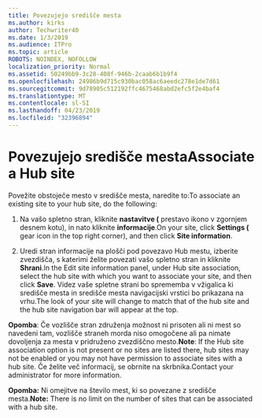 ```yaml
---
title: Povezujejo središče mesta
ms.author: kirks
author: Techwriter40
ms.date: 1/3/2019
ms.audience: ITPro
ms.topic: article
ROBOTS: NOINDEX, NOFOLLOW
localization_priority: Normal
ms.assetid: 50249bb9-3c28-408f-946b-2caab6b1b9f4
ms.openlocfilehash: 24986b9d715c930bac058ac6aeedc278e1de7d61
ms.sourcegitcommit: 9d78905c512192ffc4675468abd2efc5f2e4baf4
ms.translationtype: MT
ms.contentlocale: sl-SI
ms.lasthandoff: 04/23/2019
ms.locfileid: "32396894"
---
```

# <a name="associate-a-hub-site"></a><span data-ttu-id="15c61-102">Povezujejo središče mesta</span><span class="sxs-lookup"><span data-stu-id="15c61-102">Associate a Hub site</span></span>

<span data-ttu-id="15c61-103">Povežite obstoječe mesto v središče mesta, naredite to:</span><span class="sxs-lookup"><span data-stu-id="15c61-103">To associate an existing site to your hub site, do the following:</span></span>
  
1. <span data-ttu-id="15c61-104">Na vašo spletno stran, kliknite **nastavitve (** prestavo ikono v zgornjem desnem kotu), in nato kliknite **informacije**.</span><span class="sxs-lookup"><span data-stu-id="15c61-104">On your site, click **Settings (** gear icon in the top right corner), and then click **Site information**.</span></span> 
    
2. <span data-ttu-id="15c61-105">Uredi stran informacije na plošči pod povezavo Hub mestu, izberite zvezdišča, s katerimi želite povezati vašo spletno stran in kliknite **Shrani**.</span><span class="sxs-lookup"><span data-stu-id="15c61-105">In the Edit site information panel, under Hub site association, select the hub site with which you want to associate your site, and then click **Save**.</span></span> <span data-ttu-id="15c61-106">Videz vaše spletne strani bo sprememba v vžigalica ki središče mesta in središče mesta navigacijski vrstici bo prikazana na vrhu.</span><span class="sxs-lookup"><span data-stu-id="15c61-106">The look of your site will change to match that of the hub site and the hub site navigation bar will appear at the top.</span></span> 
    
 <span data-ttu-id="15c61-107">**Opomba**: Če vozlišče stran združenja možnost ni prisoten ali ni mest so navedeni tam, vozlišče straneh morda niso omogočene ali pa nimate dovoljenja za mesta v pridruženo zvezdiščno mesto.</span><span class="sxs-lookup"><span data-stu-id="15c61-107">**Note**: If the Hub site association option is not present or no sites are listed there, hub sites may not be enabled or you may not have permission to associate sites with a hub site.</span></span> <span data-ttu-id="15c61-108">Če želite več informacij, se obrnite na skrbnika.</span><span class="sxs-lookup"><span data-stu-id="15c61-108">Contact your administrator for more information.</span></span> 
  
 <span data-ttu-id="15c61-109">**Opomba:** Ni omejitve na število mest, ki so povezane z središče mesta.</span><span class="sxs-lookup"><span data-stu-id="15c61-109">**Note:** There is no limit on the number of sites that can be associated with a hub site.</span></span> 
  

